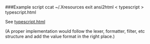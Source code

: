###Example
    script
    ccat ~/.Xresources
    exit
    ansi2html < typescript > typescript.html

See [typescript.html](http://htmlpreview.github.io/?https://github.com/douglas-larocca/pygmentize-ccat/blob/master/typescript.html)

(A proper implementation would follow the lexer, formatter, filter, etc structure and add the value format in the right place.)
